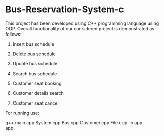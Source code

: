 # Bus-Reservation-System-c

This project has been developed using C++ programming language using OOP. Overall functionality of our considered project is demonstrated as follows:

1. Insert bus schedule

2. Delete bus schedule

3. Update bus schedule

4. Search bus schedule

5. Customer seat booking

6. Customer details search

7. Customer seat cancel


For running use:

g++ main.cpp System.cpp Bus.cpp Customer.cpp File.cpp -o app  
app  
